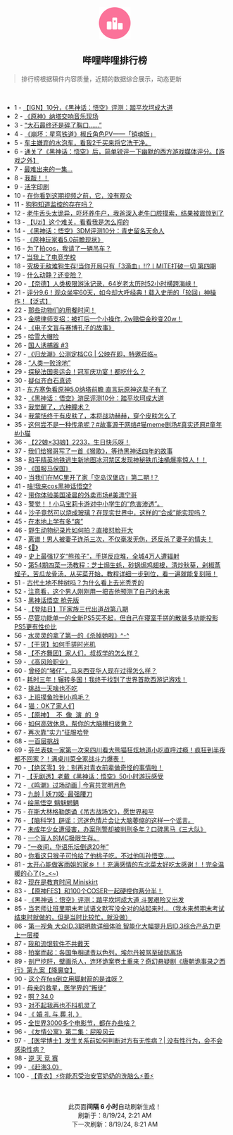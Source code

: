 <div align="center">
    <img src="./assets/icon_rank.png" alt="logo" />
    <h2>哔哩哔哩排行榜</h>
</div>

> 排行榜根据稿件内容质量，近期的数据综合展示，动态更新

<br />

<ul><li><span>1 - <a href=https://www.bilibili.com/BV1Ti421a7dv>【IGN】10分，《黑神话：悟空》评测：踏平坎坷成大道</a></span></li><li><span>2 - <a href=https://www.bilibili.com/BV18E4m1d7b7>《原神》纳塔交响音乐现场</a></span></li><li><span>3 - <a href=https://www.bilibili.com/BV1Fy411q76v>“大石最终还是碎了胸口......”</a></span></li><li><span>4 - <a href=https://www.bilibili.com/BV1ar421K7Wn>《崩坏：星穹铁道》椒丘角色PV——「销魂饭」</a></span></li><li><span>5 - <a href=https://www.bilibili.com/BV11W42197R3>车主嫌弃的水泡车，看我2千买来将它洗干净。</a></span></li><li><span>6 - <a href=https://www.bilibili.com/BV1uz421B7ef>通关了《黑神话：悟空》后，简单锐评一下幽默的西方游戏媒体评分。【游戏之外】</a></span></li><li><span>7 - <a href=https://www.bilibili.com/BV1Nf421B7NP>最难出来的一集...</a></span></li><li><span>8 - <a href=https://www.bilibili.com/BV1ky411e7RF>我敲！！</a></span></li><li><span>9 - <a href=https://www.bilibili.com/BV1ir421K7he>活字印刷</a></span></li><li><span>10 - <a href=https://www.bilibili.com/BV1Nw4m1k7Mk>在你看到这期视频之前，它，没有观众</a></span></li><li><span>11 - <a href=https://www.bilibili.com/BV1Km42137yg>狗狗知道监控的存在吗？</a></span></li><li><span>12 - <a href=https://www.bilibili.com/BV1Er421M7rA>老牛舌头太诡异，吓坏养牛户，我爸深入老牛口腔摸索，结果被震惊到了</a></span></li><li><span>13 - <a href=https://www.bilibili.com/BV1xn4y1f7K8>【Uzi】这个难关，看看我是怎么闯的</a></span></li><li><span>14 - <a href=https://www.bilibili.com/BV1YE421w7W5>《黑神话：悟空》3DM评测10分：青史留名天命人</a></span></li><li><span>15 - <a href=https://www.bilibili.com/BV1q4421Z7Eg>《原神玩家看5.0前瞻现状》</a></span></li><li><span>16 - <a href=https://www.bilibili.com/BV1Br421K7A6>为了拍cos，我请了一辆吊车？</a></span></li><li><span>17 - <a href=https://www.bilibili.com/BV1vM4m1y7DV>当我上了电竞学校</a></span></li><li><span>18 - <a href=https://www.bilibili.com/BV1g1421t7PC>究极无敌难狗生存!当你开局只有「3滴血」!!?丨MITE打破一切&nbsp;第四期</a></span></li><li><span>19 - <a href=https://www.bilibili.com/BV1JE4m1d7iv>什么动静？还变脸？</a></span></li><li><span>20 - <a href=https://www.bilibili.com/BV1NW421R7JE>【奈德】人类极限游泳记录，64岁老太历时52小时横跨海峡！</a></span></li><li><span>21 - <a href=https://www.bilibili.com/BV13y411v77C>评分9.6！观众坐牢60天，如今却大呼经典！载入史册的「轮回」神操作！【泛式】</a></span></li><li><span>22 - <a href=https://www.bilibili.com/BV12y411i7Sn>那些动物们的用餐时间！</a></span></li><li><span>23 - <a href=https://www.bilibili.com/BV1LH4y1c7qF>金牌律师支招：被打后一个小操作,&nbsp;2w赔偿金秒变20w！</a></span></li><li><span>24 - <a href=https://www.bilibili.com/BV1FuYCeYEUi>《电子文盲与赛博孔子的故事》</a></span></li><li><span>25 - <a href=https://www.bilibili.com/BV1gQetekE5P>哈雪大帽险</a></span></li><li><span>26 - <a href=https://www.bilibili.com/BV1c1421t7Wf>国人诱捕器&nbsp;#3</a></span></li><li><span>27 - <a href=https://www.bilibili.com/BV1Rf421v75a>《归龙潮》公测定档CG&nbsp;|&nbsp;公映在即，特邀莅临~</a></span></li><li><span>28 - <a href=https://www.bilibili.com/BV1By411e7jn>“人类一败涂地”</a></span></li><li><span>29 - <a href=https://www.bilibili.com/BV11M4m1y7Sz>探秘法国奥运会！冠军庆功宴！都吃什么？</a></span></li><li><span>30 - <a href=https://www.bilibili.com/BV1B4421Z7bD>疑似齐白石真迹</a></span></li><li><span>31 - <a href=https://www.bilibili.com/BV1Ty411q7Dd>东方寒兔看原神5.0纳塔前瞻&nbsp;直言玩原神这辈子有了</a></span></li><li><span>32 - <a href=https://www.bilibili.com/BV1Gi421a7QY>《黑神话：悟空》游民评测10分：踏平坎坷成大道</a></span></li><li><span>33 - <a href=https://www.bilibili.com/BV1dE4m1X7ad>我觉醒了，六种瞳术？</a></span></li><li><span>34 - <a href=https://www.bilibili.com/BV1x1421t71r>我蒙恬终于有皮肤了，本将战功赫赫，穿个皮肤怎么了</a></span></li><li><span>35 - <a href=https://www.bilibili.com/BV1RZpRewEo8>这何尝不是一种传承呢？#故事源于网络#猫meme剧场#真实还原#童年#小猫</a></span></li><li><span>36 - <a href=https://www.bilibili.com/BV1dU411U77k>【22娘×33娘】2233，生日快乐呀！</a></span></li><li><span>37 - <a href=https://www.bilibili.com/BV1xi421a7b8>我们给猴哥写了一首《猴歌》，等待黑神话四年的故事</a></span></li><li><span>38 - <a href=https://www.bilibili.com/BV1iW42197kn>和平精英地铁逃生新地图冰河禁区发现神秘铁爪油桶爆率惊人！！</a></span></li><li><span>39 - <a href=https://www.bilibili.com/BV19U411U7Fj>《国服马保国》</a></span></li><li><span>40 - <a href=https://www.bilibili.com/BV15S42197MM>当我们在MC里开了家「空岛汉堡店」第二期&nbsp;!？</a></span></li><li><span>41 - <a href=https://www.bilibili.com/BV1SW421X7Lk>啥!我来cos黑神话悟空?</a></span></li><li><span>42 - <a href=https://www.bilibili.com/BV14M4m11744>带你体验美国凌晨的外卖市场#美漂宁哥</a></span></li><li><span>43 - <a href=https://www.bilibili.com/BV1Cz421i75o>警觉！！小马宝莉卡游对中小学生的“危害渗透”。</a></span></li><li><span>44 - <a href=https://www.bilibili.com/BV1Yi421h7e2>沙子竟然可以烧成玻璃？在现实世界中，这样的“合成”能实现吗？</a></span></li><li><span>45 - <a href=https://www.bilibili.com/BV1GE4m1d7aW>在本地上学有多“爽”</a></span></li><li><span>46 - <a href=https://www.bilibili.com/BV14BYCekETu>野生动物纪录片如何拍？直接怼脸开大</a></span></li><li><span>47 - <a href=https://www.bilibili.com/BV1RE421w7bT>离谱！男人被妻子连杀三次，不仅毫发无伤，还反杀了妻子的情夫！</a></span></li><li><span>48 - <a href=https://www.bilibili.com/BV1Zy411e7BM>《🤩》</a></span></li><li><span>49 - <a href=https://www.bilibili.com/BV17Z421K7EC>史上最强17岁“熊孩子”，手搓反应堆，全城4万人遭辐射</a></span></li><li><span>50 - <a href=https://www.bilibili.com/BV1RM4m1y7w3>第54期四菜一汤教程：芝士焗生蚝，砂锅焗鸡翅根，清炒秋葵，剁椒蒸蛏子，苦瓜龙骨汤，从买菜开始，教程详细一步到位，看一遍就能复刻哦！</a></span></li><li><span>51 - <a href=https://www.bilibili.com/BV1MZ421K7n1>古代土地不种树吗？为什么看上去光秃秃的</a></span></li><li><span>52 - <a href=https://www.bilibili.com/BV1ME421A7zu>注意看，这个男人刚刚用一把吉他预测了自己的未来</a></span></li><li><span>53 - <a href=https://www.bilibili.com/BV11f421q79P>黑神话悟空&nbsp;抢先版</a></span></li><li><span>54 - <a href=https://www.bilibili.com/BV1WU411U7as>【登陆日】TF家族三代出道战第八期</a></span></li><li><span>55 - <a href=https://www.bilibili.com/BV1b1eGe8EHr>尽管功能单一的全新PS5买不起，但自己在寝室手搓的散装多功能投影PS5更有性价比</a></span></li><li><span>56 - <a href=https://www.bilibili.com/BV1nQebehEDy>水灵灵的拿了第一的《杀掉她啦》^-^</a></span></li><li><span>57 - <a href=https://www.bilibili.com/BV1Ei421a7My>【干货】如何手搓时光机</a></span></li><li><span>58 - <a href=https://www.bilibili.com/BV1Ez421i7Q7>【不齐舞团】家人们，叔叔学的怎么样？</a></span></li><li><span>59 - <a href=https://www.bilibili.com/BV1j1421t7zn>《高风险职业》</a></span></li><li><span>60 - <a href=https://www.bilibili.com/BV1Uw4m1r7T6>曾经的“猪仔”，马来西亚华人现在过得怎么样？</a></span></li><li><span>61 - <a href=https://www.bilibili.com/BV1EE421w7XV>耗时三年！辗转多国！我终于找到了世界首款西游记游戏！</a></span></li><li><span>62 - <a href=https://www.bilibili.com/BV1af421q7tU>挑战一天啥也不吃</a></span></li><li><span>63 - <a href=https://www.bilibili.com/BV1XTe8eJEUX>上班摸鱼捡到小鸡毛？</a></span></li><li><span>64 - <a href=https://www.bilibili.com/BV1sz421i7V6>猫：OK了家人们</a></span></li><li><span>65 - <a href=https://www.bilibili.com/BV1wE421A7tk>【原神】&nbsp;&nbsp;不&nbsp;&nbsp;像&nbsp;&nbsp;演&nbsp;&nbsp;的&nbsp;&nbsp;9</a></span></li><li><span>66 - <a href=https://www.bilibili.com/BV1U4421Z7g8>如何高效休息，帮你的大脑横扫疲惫？</a></span></li><li><span>67 - <a href=https://www.bilibili.com/BV1RU411U7n4>再次靠“实力”征服哈登</a></span></li><li><span>68 - <a href=https://www.bilibili.com/BV1Yx4y1s7mh>一百层挑战</a></span></li><li><span>69 - <a href=https://www.bilibili.com/BV1eH4y1c7p6>芬兰表妹一家第一次来四川看大熊猫狂炫地道小吃直呼过瘾！疯狂到半夜都不回家？！满桌川菜全家战斗力爆表！</a></span></li><li><span>70 - <a href=https://www.bilibili.com/BV1bn4y1f7Aw>【绝区零】铃：别再对青衣前辈做奇怪的事情啦！</a></span></li><li><span>71 - <a href=https://www.bilibili.com/BV1FH4y1c7Bu>【无剧透】老戴《黑神话：悟空》50小时游玩感受</a></span></li><li><span>72 - <a href=https://www.bilibili.com/BV19S421X7Dr>《鸣潮》过场动画&nbsp;|&nbsp;今宵共赏明月色</a></span></li><li><span>73 - <a href=https://www.bilibili.com/BV12E4m1R7Kq>九龄&nbsp;|&nbsp;妖刀姬·&nbsp;最强腰刀</a></span></li><li><span>74 - <a href=https://www.bilibili.com/BV1jE4m1d7LQ>绘黑悟空&nbsp;魑魅魍魉</a></span></li><li><span>75 - <a href=https://www.bilibili.com/BV1UH4y1c7KG>在斯大林格勒朗诵《吊古战场文》，愿世界和平</a></span></li><li><span>76 - <a href=https://www.bilibili.com/BV19m421g71y>【脑科学】辟谣：沉迷色情片会让大脑萎缩的这样一个谣言。</a></span></li><li><span>77 - <a href=https://www.bilibili.com/BV1Ci421h7v8>未成年少女遭侵害，办案刑警却被判刑多年？口碑黑马《三大队》</a></span></li><li><span>78 - <a href=https://www.bilibili.com/BV1MW42197wL>一个盲人的MC极限生存。</a></span></li><li><span>79 - <a href=https://www.bilibili.com/BV1yZ421T7cZ>“一夜间，华语乐坛倒退20年”</a></span></li><li><span>80 - <a href=https://www.bilibili.com/BV1dnebeDEUg>你看这只猴子可怜给了他桃子吃，不过他叫孙悟空……</a></span></li><li><span>81 - <a href=https://www.bilibili.com/BV1xS4219749>太开心能做客雨姐的家乡！！充满感情的东北菜太好吃太感谢！！完全温暖的心了(&gt;_&lt;~)</a></span></li><li><span>82 - <a href=https://www.bilibili.com/BV14M4m1y7PG>现在是教育时间&nbsp;Miniskirt</a></span></li><li><span>83 - <a href=https://www.bilibili.com/BV1SZ421N72o>【原神FES】和100个COSER一起硬控你两分半！</a></span></li><li><span>84 - <a href=https://www.bilibili.com/BV1P4421f79Y>《黑神话：悟空》评测：踏平坎坷成大道&nbsp;斗罢艰险又出发</a></span></li><li><span>85 - <a href=https://www.bilibili.com/BV1qReBeJE2o>当老师让班里期末考试语文默写没全对的站起来时…（我本来想期末考试结束时就做的，但是当时比较忙，就没做）</a></span></li><li><span>86 - <a href=https://www.bilibili.com/BV11H4y1c7SU>第一视角&nbsp;大众ID.3聪明款详细体验&nbsp;智能化大幅提升后ID.3综合产品力更上一层楼</a></span></li><li><span>87 - <a href=https://www.bilibili.com/BV1B4421Z7kd>我和流氓软件不共戴天</a></span></li><li><span>88 - <a href=https://www.bilibili.com/BV1vT42167SV>拍案而起：各国争相谴责以色列，埃尔丹被骂至破防离场</a></span></li><li><span>89 - <a href=https://www.bilibili.com/BV1QT421k7nC>剖尸挖肝，壁画杀人，连环诡案卷土重来？奇幻悬疑剧《唐朝诡事录之西行》第九案【降魔变】</a></span></li><li><span>90 - <a href=https://www.bilibili.com/BV1Fi421a7NG>这个在fes倒立用脚射箭的是谁呀？</a></span></li><li><span>91 - <a href=https://www.bilibili.com/BV1eSenefEEN>母亲的救星，医学界的“叛徒”</a></span></li><li><span>92 - <a href=https://www.bilibili.com/BV13m42137ib>啊？34.0</a></span></li><li><span>93 - <a href=https://www.bilibili.com/BV1Ai421a74f>对不起我再也不抖机灵了</a></span></li><li><span>94 - <a href=https://www.bilibili.com/BV1BU411U7Fo>《&nbsp;婚&nbsp;礼&nbsp;与&nbsp;葬&nbsp;礼&nbsp;》</a></span></li><li><span>95 - <a href=https://www.bilibili.com/BV13S42197ja>全世界3000多个电影节，都在办些啥？</a></span></li><li><span>96 - <a href=https://www.bilibili.com/BV1Qw4m1k7Ss>《友情公寓》第二集：屁股风云</a></span></li><li><span>97 - <a href=https://www.bilibili.com/BV1mS411w7zu>【医学博士】发生关系前如何判断对方有无性病？|&nbsp;没有性行为，会不会感染性病？</a></span></li><li><span>98 - <a href=https://www.bilibili.com/BV16y411i7Gr>逆&nbsp;天&nbsp;竞&nbsp;赛</a></span></li><li><span>99 - <a href=https://www.bilibili.com/BV1rZ421N77v>《赶海3.0》</a></span></li><li><span>100 - <a href=https://www.bilibili.com/BV1Yz421i7Sc>【青衣】⚡你能忍受治安官奶奶的洗脑么⚡善⚡</a></span></li></ul>

<br />

<p align=center>此页面<b>间隔 6 小时</b>自动刷新生成！<br>刷新于：8/19/24, 2:21 AM<br>下一次刷新：8/19/24, 8:21 AM</p>